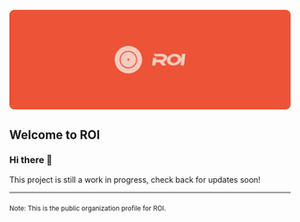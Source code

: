 ![ROI - Sales Intelligence](https://github.com/withroi/.github/blob/main/profile/roi-github.png?raw=true)

## Welcome to ROI

### Hi there 👋

This project is still a work in progress, check back for updates soon!

---

<sub>Note: This is the public organization profile for ROI.</sub>
